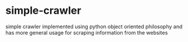 # simple-crawler
simple crawler implemented  using python object oriented philosophy and has more general usage for scraping information from the websites 
